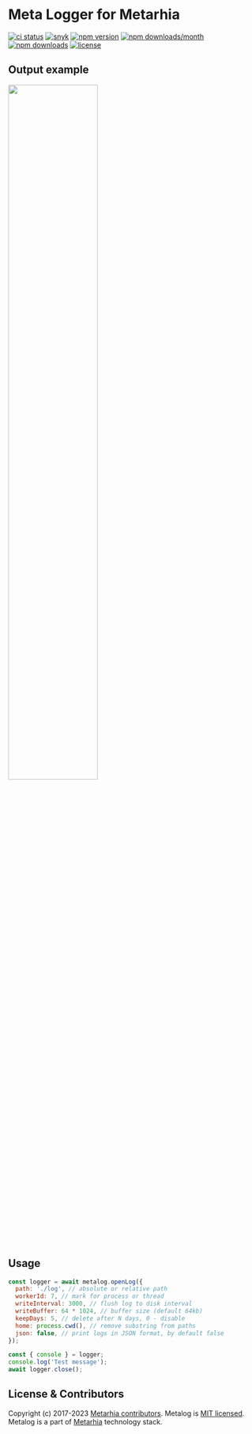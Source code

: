 # Meta Logger for Metarhia

[![ci status](https://github.com/metarhia/metalog/workflows/Testing%20CI/badge.svg)](https://github.com/metarhia/metalog/actions?query=workflow%3A%22Testing+CI%22+branch%3Amaster)
[![snyk](https://snyk.io/test/github/metarhia/impress/badge.svg)](https://snyk.io/test/github/metarhia/impress)
[![npm version](https://img.shields.io/npm/v/metalog.svg?style=flat)](https://www.npmjs.com/package/metalog)
[![npm downloads/month](https://img.shields.io/npm/dm/metalog.svg)](https://www.npmjs.com/package/metalog)
[![npm downloads](https://img.shields.io/npm/dt/metalog.svg)](https://www.npmjs.com/package/metalog)
[![license](https://img.shields.io/badge/license-MIT-blue.svg)](https://github.com/metarhia/metalog/blob/master/LICENSE)

## Output example

<img src="https://user-images.githubusercontent.com/4405297/111154959-7b99c700-859c-11eb-81bb-0f8398535106.png" width="60%"/>

## Usage

```js
const logger = await metalog.openLog({
  path: './log', // absolute or relative path
  workerId: 7, // mark for process or thread
  writeInterval: 3000, // flush log to disk interval
  writeBuffer: 64 * 1024, // buffer size (default 64kb)
  keepDays: 5, // delete after N days, 0 - disable
  home: process.cwd(), // remove substring from paths
  json: false, // print logs in JSON format, by default false
});

const { console } = logger;
console.log('Test message');
await logger.close();
```

## License & Contributors

Copyright (c) 2017-2023 [Metarhia contributors](https://github.com/metarhia/metalog/graphs/contributors).
Metalog is [MIT licensed](./LICENSE).\
Metalog is a part of [Metarhia](https://github.com/metarhia) technology stack.
